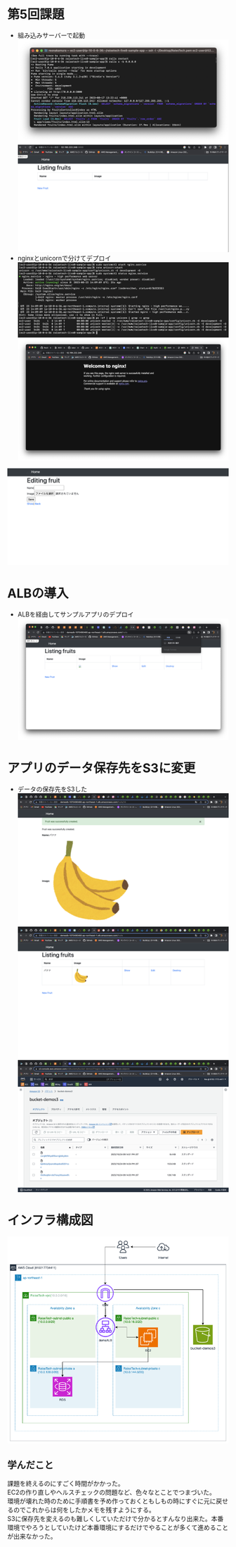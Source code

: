 # 第5回課題
* 組み込みサーバーで起動
![puma駆動](lecture05/puma起動.png)
![puma起動確認](lecture05/puma起動確認.png)
* nginxとunicornで分けてデプロイ
![nginxとunicorn起動](lecture05/nginxとunicornの起動.png)
![接続確認](lecture05/nginxの接続確認.png)

![デプロイ確認](lecture05/nginxとunicornでデプロイ.png)

# ALBの導入
* ALBを経由してサンプルアプリのデプロイ
![ALB経由](lecture05/ALB経由でデプロイ.png)
# アプリのデータ保存先をS3に変更
* データの保存先をS3した
![S3にデータを保存](lecture05/S3にデータを保存１.png)
![S3にデータを保存](lecture05/S3にデータを保存2.png)
![S3にでーたを保存](lecture05/S3にデータを保存３.png)

# インフラ構成図
![構成図](lecture05/AWS構成図.drawio.png)

## 学んだこと
課題を終えるのにすごく時間がかかった。  
EC2の作り直しやヘルスチェックの問題など、色々なとことでつまづいた。  
環境が壊れた時のために手順書を予め作っておくともしもの時にすぐに元に戻せるのでこれからは何をしたかメモを残すようにする。  
S3に保存先を変えるのも難しくしていただけで分かるとすんなり出来た。本番環境でやろうとしていたけど本番環境にするだけでやることが多くて進めることが出来なかった。